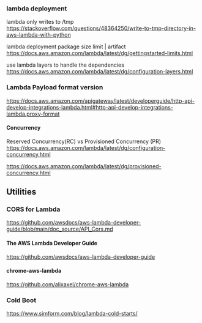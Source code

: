 ### lambda deployment

lambda only writes to /tmp
<br>
https://stackoverflow.com/questions/48364250/write-to-tmp-directory-in-aws-lambda-with-python

lambda deployment package size limit | artifact
<br>
https://docs.aws.amazon.com/lambda/latest/dg/gettingstarted-limits.html

use lambda layers to handle the dependencies
<br>
https://docs.aws.amazon.com/lambda/latest/dg/configuration-layers.html


### Lambda Payload format version
https://docs.aws.amazon.com/apigateway/latest/developerguide/http-api-develop-integrations-lambda.html#http-api-develop-integrations-lambda.proxy-format


#### Concurrency

Reserved Concurrency(RC) vs Provisioned Concurrency (PR)
https://docs.aws.amazon.com/lambda/latest/dg/configuration-concurrency.html

https://docs.aws.amazon.com/lambda/latest/dg/provisioned-concurrency.html


## Utilities


### CORS for Lambda
https://github.com/awsdocs/aws-lambda-developer-guide/blob/main/doc_source/API_Cors.md


#### The AWS Lambda Developer Guide
https://github.com/awsdocs/aws-lambda-developer-guide

#### chrome-aws-lambda
https://github.com/alixaxel/chrome-aws-lambda


### Cold Boot
https://www.simform.com/blog/lambda-cold-starts/
